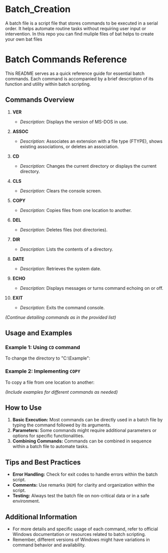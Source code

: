 # Batch_Creation
A batch file is a script file that stores commands to be executed in a serial order. It helps automate routine tasks without requiring user input or intervention. In this repo you can find muliple files of bat helps to create your own bat files 

# Batch Commands Reference

This README serves as a quick reference guide for essential batch commands. Each command is accompanied by a brief description of its function and utility within batch scripting.

## Commands Overview

1. **VER**
   - *Description:* Displays the version of MS-DOS in use.

2. **ASSOC**
   - *Description:* Associates an extension with a file type (FTYPE), shows existing associations, or deletes an association.

3. **CD**
   - *Description:* Changes the current directory or displays the current directory.

4. **CLS**
   - *Description:* Clears the console screen.

5. **COPY**
   - *Description:* Copies files from one location to another.

6. **DEL**
   - *Description:* Deletes files (not directories).

7. **DIR**
   - *Description:* Lists the contents of a directory.

8. **DATE**
   - *Description:* Retrieves the system date.

9. **ECHO**
   - *Description:* Displays messages or turns command echoing on or off.

10. **EXIT**
    - *Description:* Exits the command console.

_(Continue detailing commands as in the provided list)_

## Usage and Examples

### Example 1: Using `CD` command
To change the directory to "C:\Example":


### Example 2: Implementing `COPY`
To copy a file from one location to another:


_(Include examples for different commands as needed)_

## How to Use
1. **Basic Execution:** Most commands can be directly used in a batch file by typing the command followed by its arguments.
2. **Parameters:** Some commands might require additional parameters or options for specific functionalities.
3. **Combining Commands:** Commands can be combined in sequence within a batch file to automate tasks.

## Tips and Best Practices
- **Error Handling:** Check for exit codes to handle errors within the batch script.
- **Comments:** Use remarks (`REM`) for clarity and organization within the script.
- **Testing:** Always test the batch file on non-critical data or in a safe environment.

## Additional Information
- For more details and specific usage of each command, refer to official Windows documentation or resources related to batch scripting.
- Remember, different versions of Windows might have variations in command behavior and availability.
